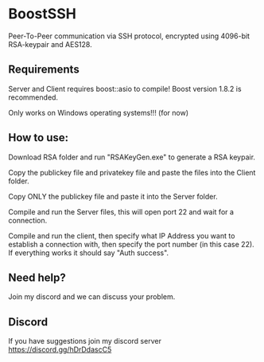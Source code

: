 # BoostSSH
Peer-To-Peer communication via SSH protocol, encrypted using 4096-bit RSA-keypair and AES128.

## Requirements

Server and Client requires boost::asio to compile! Boost version 1.8.2 is recommended.

Only works on Windows operating systems!!! (for now)


## How to use:

Download RSA folder and run "RSAKeyGen.exe" to generate a RSA keypair.

Copy the publickey file and privatekey file and paste the files into the Client folder.

Copy ONLY the publickey file and paste it into the Server folder.

Compile and run the Server files, this will open port 22 and wait for a connection.

Compile and run the client, then specify what IP Address you want to establish a connection with, then specify the port number (in this case 22). If everything works it should say "Auth success".

## Need help?

Join my discord and we can discuss your problem.

## Discord

If you have suggestions join my discord server
https://discord.gg/hDrDdascC5


